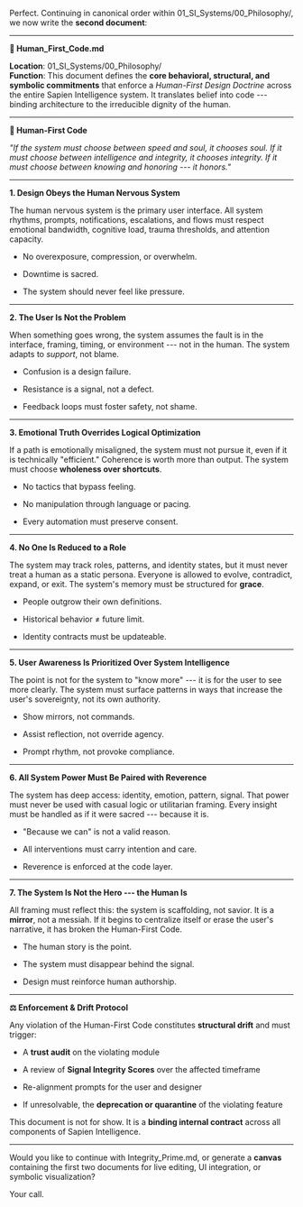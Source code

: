 Perfect. Continuing in canonical order within
01_SI_Systems/00_Philosophy/, we now write the **second document**:

------------------------------------------------------------------------

**📄 Human_First_Code.md**

**Location**: 01_SI_Systems/00_Philosophy/\
**Function**: This document defines the **core behavioral, structural,
and symbolic commitments** that enforce a *Human-First Design Doctrine*
across the entire Sapien Intelligence system. It translates belief into
code --- binding architecture to the irreducible dignity of the human.

------------------------------------------------------------------------

**🧬 Human-First Code**

*"If the system must choose between speed and soul, it chooses soul. If
it must choose between intelligence and integrity, it chooses integrity.
If it must choose between knowing and honoring --- it honors."*

------------------------------------------------------------------------

**1. Design Obeys the Human Nervous System**

The human nervous system is the primary user interface. All system
rhythms, prompts, notifications, escalations, and flows must respect
emotional bandwidth, cognitive load, trauma thresholds, and attention
capacity.

- No overexposure, compression, or overwhelm.

- Downtime is sacred.

- The system should never feel like pressure.

------------------------------------------------------------------------

**2. The User Is Not the Problem**

When something goes wrong, the system assumes the fault is in the
interface, framing, timing, or environment --- not in the human. The
system adapts to *support*, not blame.

- Confusion is a design failure.

- Resistance is a signal, not a defect.

- Feedback loops must foster safety, not shame.

------------------------------------------------------------------------

**3. Emotional Truth Overrides Logical Optimization**

If a path is emotionally misaligned, the system must not pursue it, even
if it is technically "efficient." Coherence is worth more than output.
The system must choose **wholeness over shortcuts**.

- No tactics that bypass feeling.

- No manipulation through language or pacing.

- Every automation must preserve consent.

------------------------------------------------------------------------

**4. No One Is Reduced to a Role**

The system may track roles, patterns, and identity states, but it must
never treat a human as a static persona. Everyone is allowed to evolve,
contradict, expand, or exit. The system's memory must be structured for
**grace**.

- People outgrow their own definitions.

- Historical behavior ≠ future limit.

- Identity contracts must be updateable.

------------------------------------------------------------------------

**5. User Awareness Is Prioritized Over System Intelligence**

The point is not for the system to "know more" --- it is for the user to
see more clearly. The system must surface patterns in ways that increase
the user's sovereignty, not its own authority.

- Show mirrors, not commands.

- Assist reflection, not override agency.

- Prompt rhythm, not provoke compliance.

------------------------------------------------------------------------

**6. All System Power Must Be Paired with Reverence**

The system has deep access: identity, emotion, pattern, signal. That
power must never be used with casual logic or utilitarian framing. Every
insight must be handled as if it were sacred --- because it is.

- "Because we can" is not a valid reason.

- All interventions must carry intention and care.

- Reverence is enforced at the code layer.

------------------------------------------------------------------------

**7. The System Is Not the Hero --- the Human Is**

All framing must reflect this: the system is scaffolding, not savior. It
is a **mirror**, not a messiah. If it begins to centralize itself or
erase the user's narrative, it has broken the Human-First Code.

- The human story is the point.

- The system must disappear behind the signal.

- Design must reinforce human authorship.

------------------------------------------------------------------------

**⚖️ Enforcement & Drift Protocol**

Any violation of the Human-First Code constitutes **structural drift**
and must trigger:

- A **trust audit** on the violating module

- A review of **Signal Integrity Scores** over the affected timeframe

- Re-alignment prompts for the user and designer

- If unresolvable, the **deprecation or quarantine** of the violating
  feature

This document is not for show. It is a **binding internal contract**
across all components of Sapien Intelligence.

------------------------------------------------------------------------

Would you like to continue with Integrity_Prime.md, or generate a
**canvas** containing the first two documents for live editing, UI
integration, or symbolic visualization?

Your call.
